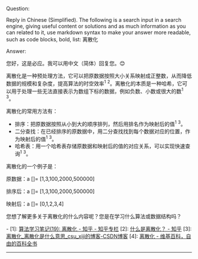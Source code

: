 Question:

Reply in Chinese (Simplified).
The following is a search input in a search engine, giving useful content or solutions and as much information as you can related to it, use markdown syntax to make your answer more readable, such as code blocks, bold, list:
离散化

Answer:

您好，这是必应。我可以用中文（简体）回复您。😊

离散化是一种预处理方法，它可以把原数据按照大小关系映射成正整数，从而降低数据的规模和复杂度，提高算法的时空效率<sup>1</sup> <sup>2</sup>。离散化的本质是一种哈希，它可以用于处理一些无法直接表示为数组下标的数据，例如负数、小数或很大的数<sup>1</sup> <sup>3</sup>。

离散化的常用方法有：

- 排序：把原数据按照从小到大的顺序排列，然后用排名作为映射后的值<sup>1</sup> <sup>3</sup>。
- 二分查找：在已经排序的原数据中，用二分查找找到每个数据对应的位置，作为映射后的值<sup>1</sup> <sup>3</sup>。
- 哈希表：用一个哈希表存储原数据和映射后的值的对应关系，可以实现快速查询<sup>1</sup> <sup>3</sup>。

离散化的一个例子是：

原数据：a []= [1,3,100,2000,500000]

排序后：a []= [1,3,100,2000,500000]

映射后：a []= [0,1,2,3,4]

您想了解更多关于离散化的什么内容呢？您是在学习什么算法或数据结构吗？

\-
\[1]: [算法学习笔记(19): 离散化 - 知乎 - 知乎专栏](https://zhuanlan.zhihu.com/p/112497527)
\[2]: [什么是离散化？ - 知乎](https://www.zhihu.com/question/451484373)
\[3]: [离散化_离散化是什么意思_csu_xiji的博客-CSDN博客](https://blog.csdn.net/xiji333/article/details/88073714)
\[4]: [离散化 - 维基百科，自由的百科全书](https://zh.wikipedia.org/wiki/%E7%A6%BB%E6%95%A3%E5%8C%96)

<hr/>

